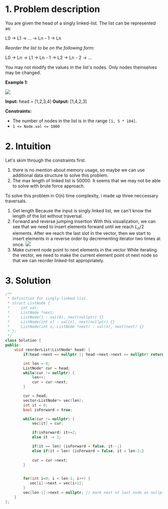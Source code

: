 
# 1. Problem description
You are given the head of a singly linked-list. The list can be represented as:

L0 → L1 → … → Ln - 1 → Ln

_Reorder the list to be on the following form:_

L0 → Ln → L1 → Ln - 1 → L2 → Ln - 2 → …

You may not modify the values in the list's nodes. Only nodes themselves may be changed.

**Example 1:**

![](https://assets.leetcode.com/uploads/2021/03/04/reorder1linked-list.jpg)

**Input:** head = [1,2,3,4]
**Output:** [1,4,2,3]

**Constraints:**

- The number of nodes in the list is in the range `[1, 5 * 104]`.
- `1 <= Node.val <= 1000`

# 2. Intuition
Let's skim through the constraints first.
1. there is no mention about memory usage, so maybe we can use additional data structure to solve this problem.
2. The max length of linked list is 50000. It seems that we may not be able to solve with brute force approach.

To solve this problem in O(n) time complexity, i made up three neccessary traversals.

1. Get length
	Because the input is singly linked list, we can't know the length of the list without traversal.
2. Forward and reverse jumping insertion
	With this visualization, we can see that we need to insert elements forward until we reach $L_n/2$ elements.
	After we reach the last slot in the vector, then we start to insert elements in a reverse order by decrementing iterator two times at once.
	![](../../../../../Pasted%20image%2020240303140643.png)
3. Make current node point to next elements in the vector
	While iterating the vector, we need to make the current element point ot next node so that we can reorder linked-list appropriately.
# 3. Solution
```cpp
/**
 * Definition for singly-linked list.
 * struct ListNode {
 *     int val;
 *     ListNode *next;
 *     ListNode() : val(0), next(nullptr) {}
 *     ListNode(int x) : val(x), next(nullptr) {}
 *     ListNode(int x, ListNode *next) : val(x), next(next) {}
 * };
 */
class Solution {
public:
    void reorderList(ListNode* head) {
        if(head->next == nullptr || head->next->next == nullptr) return; // when length of linked list is shorter than two

        int len = 0;
        ListNode* cur = head;
        while(cur != nullptr) {
            len++;
            cur = cur->next;
        }

        cur = head;
        vector<ListNode*> vec(len);
        int it = 0;
        bool isForward = true;

        while(cur != nullptr) {
            vec[it] = cur;

            if(isForward) it+=2;
            else it -= 2;

            if(it == len) {isForward = false; it--;}
            else if(it > len) {isForward = false; it = len-2;}
    
            cur = cur->next;
        }
    

        for(int i=0; i < len-1; i++) {
           vec[i]->next = vec[i+1];
        }
        vec[len-1]->next = nullptr; // mark next of last node as nullptr
    }
};
```